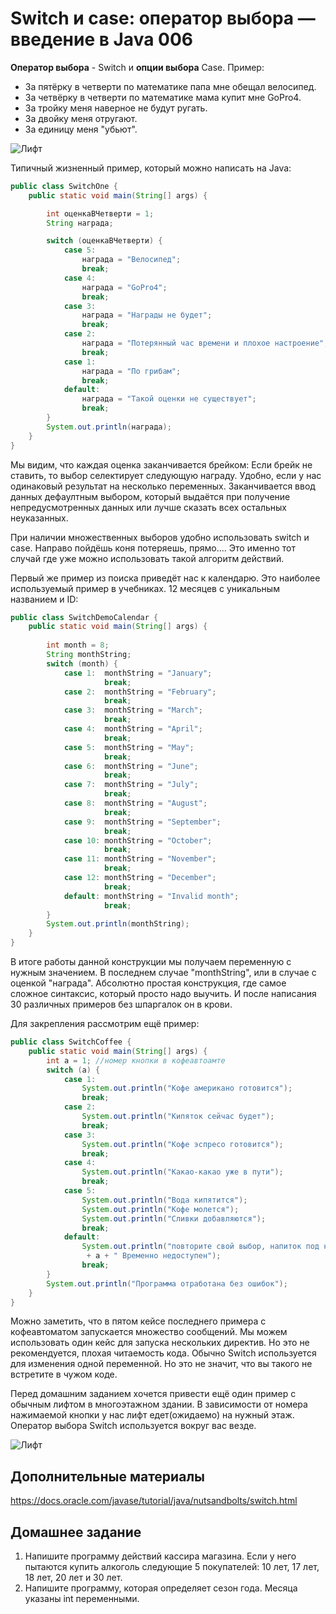 # Switch и case: оператор выбора — введение в Java 006

**Оператор выбора** - Switch и **опции выбора** Case.
Пример:

+ За пятёрку в четверти по математике папа мне обещал велосипед.
+ За четвёрку в четверти по математике мама купит мне GoPro4.
+ За тройку меня наверное не будут ругать.
+ За двойку меня отругают.
+ За единицу меня "убьют".

![Лифт](./resources/img/06/06-again-two.jpg)

Типичный жизненный пример, который можно написать на Java:

```Java
public class SwitchOne {
    public static void main(String[] args) {

        int оценкаВЧетверти = 1;
        String награда;

        switch (оценкаВЧетверти) {
            case 5:
                награда = "Велосипед";
                break;
            case 4:
                награда = "GoPro4";
                break;
            case 3:
                награда = "Награды не будет";
                break;
            case 2:
                награда = "Потерянный час времени и плохое настроение";
                break;
            case 1:
                награда = "По грибам";
                break;
            default:
                награда = "Такой оценки не существует";
                break;
        }
        System.out.println(награда);
    }
}
```

Мы видим, что каждая оценка заканчивается брейком: Если брейк не ставить, то выбор селектирует следующую награду. Удобно, если у нас одинаковый результат на несколько переменных. Заканчивается ввод данных дефаултным выбором, который выдаётся при получение непредусмотренных данных или лучше сказать всех остальных неуказанных.

При наличии множественных выборов удобно использовать switch и case. Направо пойдёшь коня потеряешь, прямо.... Это именно тот случай где уже можно использовать такой алгоритм действий.

Первый же пример из поиска приведёт нас к календарю. Это наиболее используемый пример в учебниках. 12 месяцев с уникальным названием и ID:

```Java
public class SwitchDemoCalendar {
    public static void main(String[] args) {
 
        int month = 8;
        String monthString;
        switch (month) {
            case 1:  monthString = "January";
                     break;
            case 2:  monthString = "February";
                     break;
            case 3:  monthString = "March";
                     break;
            case 4:  monthString = "April";
                     break;
            case 5:  monthString = "May";
                     break;
            case 6:  monthString = "June";
                     break;
            case 7:  monthString = "July";
                     break;
            case 8:  monthString = "August";
                     break;
            case 9:  monthString = "September";
                     break;
            case 10: monthString = "October";
                     break;
            case 11: monthString = "November";
                     break;
            case 12: monthString = "December";
                     break;
            default: monthString = "Invalid month";
                     break;
        }
        System.out.println(monthString);
    }
}
```

В итоге работы данной конструкции мы получаем переменную с нужным значением. В последнем случае "monthString", или в случае с оценкой "награда". Абсолютно простая конструкция, где самое сложное синтаксис, который просто надо выучить. И после написания 30 различных примеров без шпаргалок он в крови.

Для закрепления рассмотрим ещё пример:

```Java
public class SwitchCoffee {
	public static void main(String[] args) {
		int a = 1; //номер кнопки в кофеавтоамте
		switch (a) {
			case 1:
				System.out.println("Кофе американо готовится");
				break;
			case 2:
				System.out.println("Кипяток сейчас будет");
				break;
			case 3:
				System.out.println("Кофе эспресо готовится");
				break;
			case 4:
				System.out.println("Какао-какао уже в пути");
				break;
			case 5:
				System.out.println("Вода кипятится");
				System.out.println("Кофе молется");
				System.out.println("Сливки добавляются");
				break;
			default:
				System.out.println("повторите свой выбор, напиток под номером: "
                 + a + " Временно недоступен");
                break;
		}
		System.out.println("Программа отработана без ошибок");
	}
}
```

Можно заметить, что в пятом кейсе последнего примера с кофеавтоматом запускается множество сообщений. Мы можем использовать один кейс для запуска нескольких директив. Но это не рекомендуется, плохая читаемость кода. Обычно Switch используется для изменения одной переменной. Но это не значит, что вы такого не встретите в чужом коде.

Перед домашним заданием хочется привести ещё один пример с обычным лифтом в многоэтажном здании. В зависимости от номера нажимаемой кнопки у нас лифт едет(ожидаемо) на нужный этаж. Оператор выбора Switch используется вокруг вас везде.  

![Лифт](./resources/img/06/006-lift.jpg)

## Дополнительные материалы

https://docs.oracle.com/javase/tutorial/java/nutsandbolts/switch.html

## Домашнее задание

1. Напишите программу действий кассира магазина. Если у него пытаются купить алкоголь следующие 5 покупателей:
10 лет, 17 лет, 18 лет, 20 лет и 30 лет.
2. Напишите программу, которая определяет сезон года. Месяца указаны int переменными.
